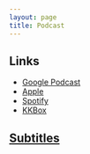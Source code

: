 ```yaml
---
layout: page
title: Podcast
---
```


## Links
  * [Google Podcast](https://podcasts.google.com/feed/aHR0cHM6Ly9hbmNob3IuZm0vcy9kY2Q0MDYwYy9wb2RjYXN0L3Jzcw)
  * [Apple](https://podcasts.apple.com/us/podcast/latticemage/id1693061816)
  * [Spotify](https://podcasters.spotify.com/pod/show/latticemage/)
  * [KKBox](https://podcast.kkbox.com/tw/channel/SoDm8AmDBRBcgH4SL9)
  
## [Subtitles](./Subtitle/)
